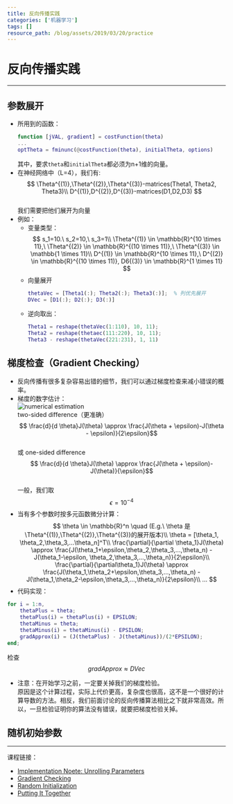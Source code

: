 ```yaml
---
title: 反向传播实践
categories: ['机器学习']
tags: []
resource_path: /blog/assets/2019/03/20/practice
---
```


<script type="text/javascript" async src="https://cdn.mathjax.org/mathjax/latest/MathJax.js?config=TeX-MML-AM_CHTML"> </script>

反向传播实践
===

---

参数展开
---
* 所用到的函数：  
  ``` matlab
  function [jVAL, gradient] = costFunction(theta)
  ...
  optTheta = fminunc(@costFunction(theta), initialTheta, options)
  ```
  其中，要求```theta```和```initialTheta```都必须为n+1维的向量。
* 在神经网络中（L=4），我们有:  
  $$ \Theta^{(1)},\Theta^{(2)},\Theta^{(3)}-matrices(Theta1, Theta2, Theta3)\\
  D^{(1)},D^{(2)},D^{(3)}-matrices(D1,D2,D3) $$  
  我们需要把他们展开为向量
* 例如：  
  * 变量类型：  
    $$
    s_1=10.\ s_2=10,\ s_3=1\\
    \Theta^{(1)} \in \mathbb{R}^{10 \times 11},\ \Theta^{(2)} \in \mathbb{R}^{(10 \times 11)},\ \Theta^{(3)} \in \mathbb{1 \times 11}\\
    D^{(1)} \in \mathbb{R}^{10 \times 11},\ D^{(2)} \in \mathbb{R}^{(10 \times 11)}, D6{(3)} \in \mathbb{R}^{1 \times 11}
    $$
  * 向量展开
    ```matlab
    thetaVec = [Theta1(:); Theta2(:); Theta3(:)];  % 列优先展开
    DVec = [D1(:); D2(:); D3(:)]
    ```
  * 逆向取出：  
    ```matlab
    Theta1 = reshape(thetaVec(1:110), 10, 11);
    Theta2 = reshape(thetaec(111:220), 10, 11);
    Theta3 - reshape(thetaVec(221:231), 1, 11)
    ```

梯度检查（Gradient Checking）
---

* 反向传播有很多复杂容易出错的细节，我们可以通过梯度检查来减小错误的概率。
* 梯度的数字估计：  
  ![numerical estimation]({{page.resource_path}}/estimation.png)  
  two-sided difference（更准确）
  $$ \frac{d}{d \theta}J(\theta) \approx \frac{J(\theta + \epsilon)-J(\theta - \epsilon)}{2\epsilon}$$  
  或 one-sided difference
  $$ \frac{d}{d \theta}J(\theta) \approx \frac{J(\theta + \epsilon)-J(\theta)}{\epsilon}$$  
  一般，我们取
  $$\epsilon=10^{-4}$$
* 当有多个参数时按多元函数微分计算：  
  $$
  \theta \in \mathbb{R}^n \quad (E.g.\ \theta 是\Theta^{(1)},\Theta^{(2)},\Theta^{(3)}的展开版本)\\
  \theta = [\theta_1, \theta_2,\theta_3,...\theta_n]^T\\
  \frac{\partial}{\partial \theta_1}J(\theta) \approx \frac{J(\theta_1+\epsilon,\theta_2,\theta_3,...,\theta_n) - J(\theta_1-\epsilon, \theta_2,\theta_3,...,\theta_n)}{2\epsilon}\\
  \frac{\partial}{\partial\theta_1}J(\theta) \approx \frac{J(\theta_1,\theta_2+\epsilon,\theta_3,...,\theta_n) - J(\theta_1,\theta_2-\epsilon,\theta_3,...,\theta_n)}{2\epsilon}\\
  ...
  $$
*  代码实现：
  ```matlab
  for i = 1:n,
      thetaPlus = theta;
      thetaPlus(i) = thetaPlus(i) + EPSILON;
      thetaMinus = theta;
      thetaMinus(i) = thetaMinus(i) - EPSILON;
      gradApprox(i) = (J(thetaPlus) - J(thetaMinus))/(2*EPSILON);
  end;
  ```  
  检查$$gradApprox \approx DVec$$
* 注意：在开始学习之前，一定要关掉我们的梯度检验。  
  原因是这个计算过程，实际上代价更高，复杂度也很高，这不是一个很好的计算导数的方法。相反，我们前面讨论的反向传播算法相比之下就非常高效。所以，一旦检验证明你的算法没有错误，就要把梯度检验关掉。

随机初始参数
---



---
课程链接：  
* [Implementation Noete: Unrolling Parameters](https://www.coursera.org/learn/machine-learning/supplement/v88ik/implementation-note-unrolling-parameters)
* [Gradient Checking](https://www.coursera.org/learn/machine-learning/supplement/fqeMw/gradient-checking)
* [Random Initialization]()
* [Putting It Together]()